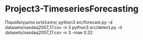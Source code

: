 # Project3-TimeseriesForecasting

Παραδείγματα εκτέλεσης
python3 src/forecast.py -d datasets/nasdaq2007_17.csv -n 3
python3 src/detect.py -d datasets/nasdaq2007_17.csv -n 3 -mae 0.32

